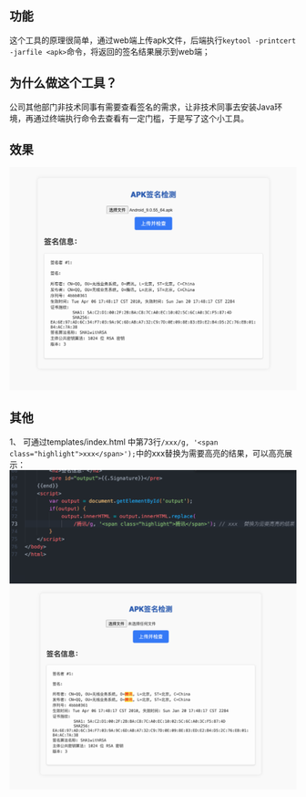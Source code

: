 ## 功能
这个工具的原理很简单，通过web端上传apk文件，后端执行`keytool -printcert -jarfile <apk>`命令，将返回的签名结果展示到web端；

## 为什么做这个工具？
公司其他部门非技术同事有需要查看签名的需求，让非技术同事去安装Java环境，再通过终端执行命令去查看有一定门槛，于是写了这个小工具。

## 效果
![效果图](https://github.com/Ed1s0nZ/APK-SignCheck/blob/main/效果.png)

## 其他
1、 可通过templates/index.html 中第73行`/xxx/g, '<span class="highlight">xxx</span>');`中的xxx替换为需要高亮的结果，可以高亮展示：
![效果图](https://github.com/Ed1s0nZ/APK-SignCheck/blob/main/高亮1.png)
![效果图](https://github.com/Ed1s0nZ/APK-SignCheck/blob/main/高亮2.png)
